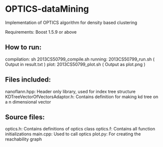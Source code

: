 # OPTICS-dataMining
Implementation of OPTICS algorithm for density based clustering

Requirements:
Boost 1.5.9 or above

## How to run:
compilation: sh 2013CS50799_compile.sh
running: 2013CS50799_run.sh ( Output in result.txt )
plot: 2013CS50799_plot.sh ( Output as plot.png )

## Files included:
nanoflann.hpp: Header only library, used for index tree structure
KDTreeVectorOfVectorsAdaptor.h: Contains definition for making kd tree on a n dimensional vector

## Source files:
optics.h: Contains definitions of optics class
optics.f: Contains all function initializations
main.cpp: Used to call optics
plot.py: For creating the reachability graph


